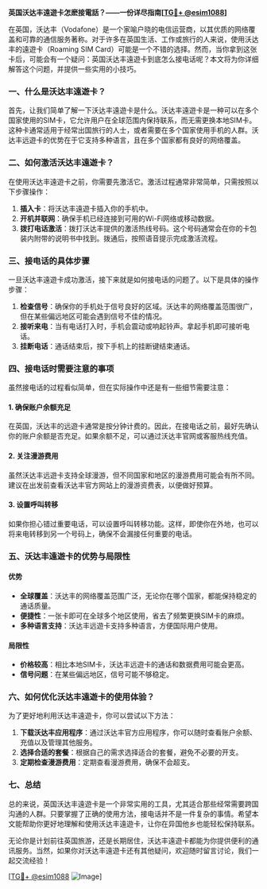 **英国沃达丰遠遊卡怎麽接電話？——一份详尽指南[[TG💪+ @esim1088](https://t.me/s/esim1088)]**

在英国，沃达丰（Vodafone）是一个家喻户晓的电信运营商，以其优质的网络覆盖和可靠的通信服务著称。对于许多在英国生活、工作或旅行的人来说，使用沃达丰的遠遊卡（Roaming SIM Card）可能是一个不错的选择。然而，当你拿到这张卡后，可能会有一个疑问：英国沃达丰遠遊卡到底怎么接电话呢？本文将为你详细解答这个问题，并提供一些实用的小技巧。

### 一、什么是沃达丰遠遊卡？

首先，让我们简单了解一下沃达丰遠遊卡是什么。沃达丰遠遊卡是一种可以在多个国家使用的SIM卡，它允许用户在全球范围内保持联系，而无需更换本地SIM卡。这种卡通常适用于经常出国旅行的人士，或者需要在多个国家使用手机的人群。沃达丰远遊卡的优势在于它支持多种语言，且在多个国家都有良好的网络覆盖。

### 二、如何激活沃达丰遠遊卡？

在使用沃达丰遠遊卡之前，你需要先激活它。激活过程通常非常简单，只需按照以下步骤操作：

1. **插入卡**：将沃达丰遠遊卡插入你的手机中。
2. **开机并联网**：确保手机已经连接到可用的Wi-Fi网络或移动数据。
3. **拨打电话激活**：拨打沃达丰提供的激活热线号码。这个号码通常会在你的卡包装内附带的说明书中找到。拨通后，按照语音提示完成激活流程。

### 三、接电话的具体步骤

一旦沃达丰遠遊卡成功激活，接下来就是如何接电话的问题了。以下是具体的操作步骤：

1. **检查信号**：确保你的手机处于信号良好的区域。沃达丰的网络覆盖范围很广，但在某些偏远地区可能会遇到信号不佳的情况。
2. **接听来电**：当有电话打入时，手机会震动或响起铃声。拿起手机即可接听电话。
3. **挂断电话**：通话结束后，按下手机上的挂断键结束通话。

### 四、接电话时需要注意的事项

虽然接电话的过程看似简单，但在实际操作中还是有一些细节需要注意：

#### 1. 确保账户余额充足

在英国，沃达丰的远遊卡通常是按分钟计费的。因此，在接电话之前，最好先确认你的账户余额是否充足。如果余额不足，可以通过沃达丰官网或客服热线充值。

#### 2. 关注漫游费用

虽然沃达丰远遊卡支持全球漫游，但不同国家和地区的漫游费用可能会有所不同。建议在出发前查看沃达丰官方网站上的漫游资费表，以便做好预算。

#### 3. 设置呼叫转移

如果你担心错过重要电话，可以设置呼叫转移功能。这样，即使你在外地，也可以将来电转移到另一个号码上，确保不会漏接任何重要的电话。

### 五、沃达丰遠遊卡的优势与局限性

#### 优势

- **全球覆盖**：沃达丰的网络覆盖范围广泛，无论你在哪个国家，都能保持稳定的通话质量。
- **便捷性**：一张卡即可在全球多个地区使用，省去了频繁更换SIM卡的麻烦。
- **多种语言支持**：沃达丰远遊卡支持多种语言，方便国际用户使用。

#### 局限性

- **价格较高**：相比本地SIM卡，沃达丰远遊卡的通话和数据费用可能会更高。
- **信号问题**：在某些偏远地区，信号可能不够稳定。

### 六、如何优化沃达丰遠遊卡的使用体验？

为了更好地利用沃达丰遠遊卡，你可以尝试以下方法：

1. **下载沃达丰应用程序**：通过沃达丰官方应用程序，你可以随时查看账户余额、充值以及管理其他服务。
2. **选择合适的套餐**：根据自己的需求选择适合的套餐，避免不必要的开支。
3. **定期检查漫游费用**：定期查看漫游费用，确保不会超支。

### 七、总结

总的来说，英国沃达丰遠遊卡是一个非常实用的工具，尤其适合那些经常需要跨国沟通的人群。只要掌握了正确的使用方法，接电话并不是一件复杂的事情。希望本文能帮助你更好地理解和使用沃达丰遠遊卡，让你在异国他乡也能轻松保持联系。

无论你是计划前往英国旅游，还是长期居住，沃达丰遠遊卡都能为你提供便利的通讯服务。当然，如果你对沃达丰遠遊卡还有其他疑问，欢迎随时留言讨论，我们一起交流经验！

[[TG💪+ @esim1088](https://t.me/s/esim1088) ![Image](https://i.postimg.cc/4NQfJmqS/Snipaste-2025-05-13-00-14-12.png)]